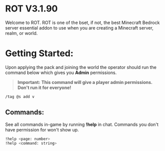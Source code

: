 # ROT V3.1.90

Welcome to ROT. ROT is one of the bset, if not, the best Minecraft Bedrock server essential addon to use when you are creating a Minecraft server, realm, or world.

# Getting Started:

Upon applying the pack and joining the world the operator should run the command below which gives you **Admin** permissions.

> **Important:** **This command will give a player admin permissions. Don't run it for everyone!**
```bash
/tag @s add v
```

## Commands:

See all commands in-game by running **!help** in chat. Commands you don't have permission for won't show up.
```bash
!help <page: number>
!help <command: string>
```